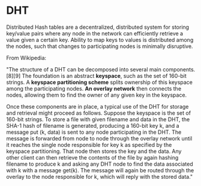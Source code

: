 # DHT

Distributed Hash tables are a decentralized, distributed system for storing key/value pairs where any node in the network can efficiently retrieve a value given a certain key. Ability to map keys to values is distributed among the nodes, such that changes to participating nodes is minimally disruptive.

From Wikipedia: 

"The structure of a DHT can be decomposed into several main components.[8][9] The foundation is an abstract **keyspace**, such as the set of 160-bit strings. A **keyspace partitioning scheme** splits ownership of this keyspace among the participating nodes. **An overlay network** then connects the nodes, allowing them to find the owner of any given key in the keyspace.

Once these components are in place, a typical use of the DHT for storage and retrieval might proceed as follows. Suppose the keyspace is the set of 160-bit strings. To store a file with given filename and data in the DHT, the SHA-1 hash of filename is generated, producing a 160-bit key k, and a message put (k, data) is sent to any node participating in the DHT. The message is forwarded from node to node through the overlay network until it reaches the single node responsible for key k as specified by the keyspace partitioning. That node then stores the key and the data. Any other client can then retrieve the contents of the file by again hashing filename to produce k and asking any DHT node to find the data associated with k with a message get(k). The message will again be routed through the overlay to the node responsible for k, which will reply with the stored data."